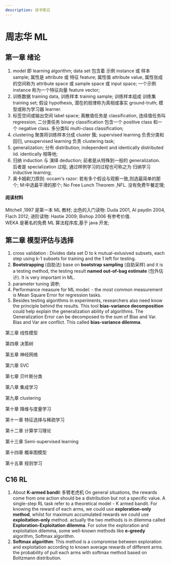 ```yaml
---
description: 读书笔记
---
```


# 周志华 ML

## 第一章 绪论

1. model 即 learning algorithm; data set 包含着 示例 instance 或 样本 sample; 属性是 attribute 或 特征 feature; 属性值 attribute value, 属性张成的空间称为 attribute space 或 sample space 或 input space; 一个示例 instance 称为一个特征向量 feature vector;
2. 训练数据 training data, 训练样本 training sample; 训练样本组成 训练集 training set; 假设 hypothesis, 潜在的规律称为真相或事实 ground-truth; 模型或称为学习器 learner.
3. 标签空间或输出空间 label space; 离散值任务是 classification, 连续值任务叫 regression; 二分类任务 binary classification 包含一个 positive class 和一个 negative class. 多分类叫 multi-class classification;
4. clustering 聚类将训练样本分成 cluster 簇; supervised learning 负责分类和回归, unsupervised learning 负责 clustering task;
5. generalization; 分布 distribution; independent and identically distributed iid. identically 相等地;
6. 归纳 induction 与 演绎 deduction; 前者是从特殊到一般的 generalization. 后者是 specialization 过程; 通过样例学习的过程也可称之为 归纳学习 inductive learning;
7. 奥卡姆剃刀原则: occam's razor: 若有多个假设与观察一致,则选最简单的那个; M:中选最平滑的那个; No Free Lunch Theorem ,NFL. 没有免费午餐定理;

#### 阅读材料

Mitchell ,1997 是第一本 ML 教材; 出色的入门读物: Duda 2001, AI paydin 2004, Flach 2012; 进阶读物: Hastie 2009; Bishop 2006 有参考价值.  
WEKA 是著名的免费 ML 算法程序库,基于 java 开发;

## 第二章 模型评估与选择

1. cross validation : Divides data set D to k mutual-exlusived subsets, each step using k-1 subsets for training and the 1 left for testing.
2. **Bootstrapping** \(自助法\) base on **bootstrap sampling** \(自助采样\) and it is a testing method, the testing result **named out-of-bag estimate** \(包外估计\). It is very important in ML.
3. parameter tuning 调参;
4. Performance measure for ML model: - the most common measurement is Mean Square Error for regression tasks.
5. Besides testing algorithms in experiments, researchers also need know the principle behind the results. This tool **bias-variance decomposition** could help explain the generalization ability of algorithms. The Generalization Error can be decomposed to the sum of Bias and Var. Bias and Var are conflict. This called **bias-variance dilemma**.

第三章 线性模型

第四章 决策树

第五章 神经网络

第六章 SVC

第七章 贝叶斯分类

第八章 集成学习

第九章 clustering

第十章 降维与度量学习

第十一章 特征选择与稀疏学习

第十二章 计算学习理论

第十三章 Semi-supervised learning

第十四章 概率图模型

第十五章 规则学习

## C16 RL

1. About **K-armed bandi**t 多臂老虎机 On general situations, the rewards come from one action should be a distribution but not a specific value.  A single-step RL task refer to a theoretical model - K armed bandit. For knowing the reward of each arms, we could use **exploration-only method**, whilst for maximum accumulated rewards we could use **exploitation-only** method. actually the two methods is in dilemma called **Exploration-Exploitation dilemma**. For solve the exploration and exploitation dilemma, some well-known methods like **e-greedy** algorithm, Softmax algorithm.
2. **Softmax algorithm**: This method is a compromise between exploration and exploitation according to known average rewards of different arms. the probability of pull each arms with softmax method based on Boltzmann distribution.

